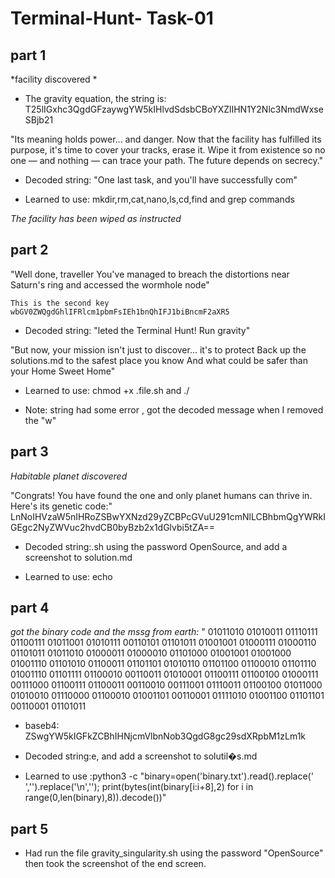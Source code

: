 # Terminal-Hunt- Task-01
## part 1

 *facility discovered *
 
- The gravity equation,
     the string is: T25lIGxhc3QgdGFzaywgYW5kIHlvdSdsbCBoYXZlIHN1Y2Nlc3NmdWxseSBjb21

"Its meaning holds power... and danger.
Now that the facility has fulfilled its purpose, it's time to cover your tracks, erase it. 
Wipe it from existence so no one — and nothing — can trace your path.
The future depends on secrecy."

- Decoded string: "One last task, and you'll have successfully com"

- Learned to use: mkdir,rm,cat,nano,ls,cd,find and grep commands
 
 *The facility has been wiped as instructed*

## part 2

"Well done, traveller
You've managed to breach the distortions near Saturn's ring and accessed the wormhole node"

    This is the second key wbGV0ZWQgdGhlIFRlcm1pbmFsIEh1bnQhIFJ1biBncmF2aXR5

- Decoded string: "leted the Terminal Hunt! Run gravity"

"But now, your mission isn't just to discover... it's to protect
Back up the solutions.md to the safest place you know
And what could be safer than your Home Sweet Home"

- Learned to use: chmod +x .file.sh and ./ 

- Note: string had some error , got the decoded message when I removed the "w"

## part 3

 *Habitable planet discovered*

"Congrats! You have found the one and only planet humans can thrive in.
Here's its genetic code:"
    LnNoIHVzaW5nIHRoZSBwYXNzd29yZCBPcGVuU291cmNlLCBhbmQgYWRkIGEgc2NyZWVuc2hvdCB0byBzb2x1dGlvbi5tZA==

- Decoded string:.sh using the password OpenSource, and add a screenshot to solution.md

- Learned to use: echo 

## part 4 

 *got the binary code and the mssg from earth:*
"
 01011010 01010011 01110111 01100111 01011001 01010111 00110101 01101011 01001001 01000111 01000110 01101011 01011010 01000011 01000010 01101000 01001001 01001000 01001110 01101010 01100011 01101101 01010110 01101100 01100010 01101110 01001110 01101111 01100010 00110011 01010001 01100111 01100100 01000111 00111000 01100111 01100011 00110010 00111001 01110011 01100100 01011000 01010010 01110000 01100010 01001101 00110001 01111010 01001100 01101101 00110001 01101011 

- baseb4: ZSwgYW5kIGFkZCBhIHNjcmVlbnNob3QgdG8gc29sdXRpbM1zLm1k

- Decoded string:e, and add a screenshot to solutil�s.md

- Learned to use :python3 -c "binary=open('binary.txt').read().replace(' ','').replace('\n',''); print(bytes(int(binary[i:i+8],2) for i in range(0,len(binary),8)).decode())"


## part 5

- Had run the file gravity_singularity.sh using the password "OpenSource" then took the screenshot of the end screen.
